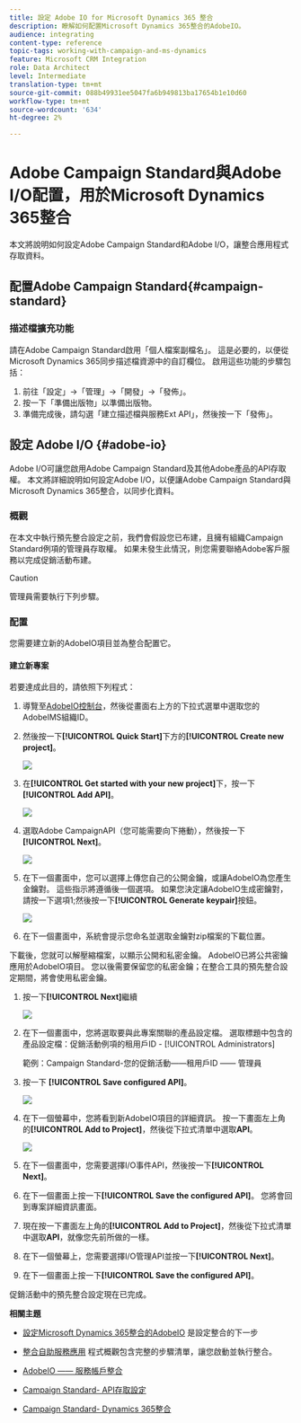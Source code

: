 ```yaml
---
title: 設定 Adobe IO for Microsoft Dynamics 365 整合
description: 瞭解如何配置Microsoft Dynamics 365整合的AdobeIO。
audience: integrating
content-type: reference
topic-tags: working-with-campaign-and-ms-dynamics
feature: Microsoft CRM Integration
role: Data Architect
level: Intermediate
translation-type: tm+mt
source-git-commit: 088b49931ee5047fa6b949813ba17654b1e10d60
workflow-type: tm+mt
source-wordcount: '634'
ht-degree: 2%

---
```



# Adobe Campaign Standard與Adobe I/O配置，用於Microsoft Dynamics 365整合

本文將說明如何設定Adobe Campaign Standard和Adobe I/O，讓整合應用程式存取資料。

## 配置Adobe Campaign Standard{#campaign-standard}

### 描述檔擴充功能

請在Adobe Campaign Standard啟用「個人檔案副檔名」。   這是必要的，以便從Microsoft Dynamics 365同步描述檔資源中的自訂欄位。   啟用這些功能的步驟包括：

1. 前往「設定」->「管理」->「開發」->「發佈」。
1. 按一下「準備出版物」以準備出版物。
1. 準備完成後，請勾選「建立描述檔與服務Ext API」，然後按一下「發佈」。

## 設定 Adobe I/O {#adobe-io}

Adobe I/O可讓您啟用Adobe Campaign Standard及其他Adobe產品的API存取權。   本文將詳細說明如何設定Adobe I/O，以便讓Adobe Campaign Standard與Microsoft Dynamics 365整合，以同步化資料。

### 概觀

在本文中執行預先整合設定之前，我們會假設您已布建，且擁有組織Campaign Standard例項的管理員存取權。  如果未發生此情況，則您需要聯絡Adobe客戶服務以完成促銷活動布建。

>[!CAUTION]
>
>管理員需要執行下列步驟。

### 配置

您需要建立新的AdobeIO項目並為整合配置它。

#### 建立新專案

若要達成此目的，請依照下列程式：

1. 導覽至[AdobeIO控制台](https://console.adobe.io/home#)，然後從畫面右上方的下拉式選單中選取您的AdobeIMS組織ID。

1. 然後按一下&#x200B;**[!UICONTROL Quick Start]**&#x200B;下方的&#x200B;**[!UICONTROL Create new project]**。

   ![](assets/adobeIO1.png)

1. 在&#x200B;**[!UICONTROL Get started with your new project]**&#x200B;下，按一下&#x200B;**[!UICONTROL Add API]**。

   ![](assets/adobeIO2.png)

1. 選取Adobe CampaignAPI（您可能需要向下捲動），然後按一下&#x200B;**[!UICONTROL Next]**。

   ![](assets/adobeIO3.png)

1. 在下一個畫面中，您可以選擇上傳您自己的公開金鑰，或讓AdobeIO為您產生金鑰對。 這些指示將遵循後一個選項。 如果您決定讓AdobeIO生成密鑰對，請按一下選項1;然後按一下&#x200B;**[!UICONTROL Generate keypair]**&#x200B;按鈕。

   ![](assets/adobeIO4.png)

1. 在下一個畫面中，系統會提示您命名並選取金鑰對zip檔案的下載位置。

下載後，您就可以解壓縮檔案，以顯示公開和私密金鑰。 AdobeIO已將公共密鑰應用於AdobeIO項目。 您以後需要保留您的私密金鑰；在整合工具的預先整合設定期間，將會使用私密金鑰。

1. 按一下&#x200B;**[!UICONTROL Next]**&#x200B;繼續

   ![](assets/adobeIO5.png)

1. 在下一個畫面中，您將選取要與此專案關聯的產品設定檔。 選取標題中包含的產品設定檔：促銷活動例項的租用戶ID - [!UICONTROL Administrators]

   範例：Campaign Standard-您的促銷活動——租用戶ID —— 管理員

1. 按一下 **[!UICONTROL Save configured API]**。

   ![](assets/adobeIO6.png)

1. 在下一個螢幕中，您將看到新AdobeIO項目的詳細資訊。 按一下畫面左上角的&#x200B;**[!UICONTROL Add to Project]**，然後從下拉式清單中選取&#x200B;**API**。

   ![](assets/adobeIO7.png)

1. 在下一個畫面中，您需要選擇I/O事件API，然後按一下&#x200B;**[!UICONTROL Next]**。

1. 在下一個畫面上按一下&#x200B;**[!UICONTROL Save the configured API]**。  您將會回到專案詳細資訊畫面。

1. 現在按一下畫面左上角的&#x200B;**[!UICONTROL Add to Project]**，然後從下拉式清單中選取&#x200B;**API**，就像您先前所做的一樣。

1. 在下一個螢幕上，您需要選擇I/O管理API並按一下&#x200B;**[!UICONTROL Next]**。

1. 在下一個畫面上按一下&#x200B;**[!UICONTROL Save the configured API]**。

促銷活動中的預先整合設定現在已完成。

**相關主題**

* [設定Microsoft Dynamics 365整合的AdobeIO](../../integrating/using/d365-acs-configure-adobe-io.md) 是設定整合的下一步
* [整合自助服務應用](../../integrating/using/d365-acs-self-service-app-quick-start-guide.md) 程式概觀包含完整的步驟清單，讓您啟動並執行整合。


* [AdobeIO —— 服務帳戶整合](https://www.adobe.io/authentication/auth-methods.html#!AdobeDocs/adobeio-auth/master/AuthenticationOverview/ServiceAccountIntegration.md)
* [Campaign Standard- API存取設定](../../api/using/setting-up-api-access.md)
* [Campaign Standard- Dynamics 365整合](../../integrating/using/d365-acs-configure-d365.md)
